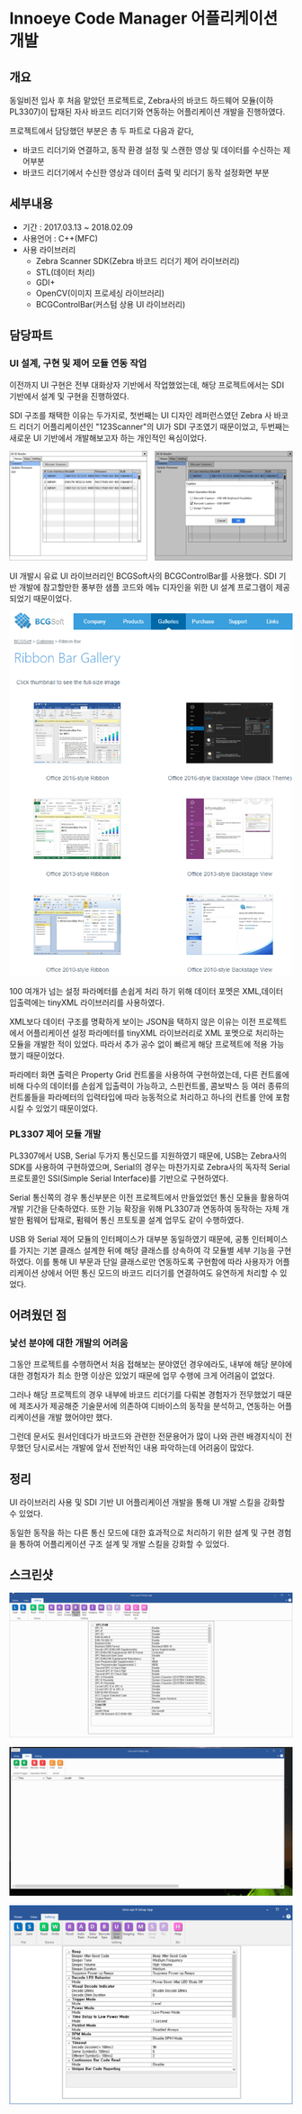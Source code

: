 # Innoeye Code Manager 어플리케이션 개발

## 개요

동일비전 입사 후 처음 맡았던 프로젝트로, Zebra사의 바코드 하드웨어 모듈\(이하 PL3307\)이 탑재된 자사 바코드 리더기와 연동하는 어플리케이션 개발을 진행하였다.

프로젝트에서 담당했던 부분은 총 두 파트로 다음과 같다,

* 바코드 리더기와 연결하고, 동작 환경 설정 및 스캔한 영상 및 데이터를 수신하는 제어부분
* 바코드 리더기에서 수신한 영상과 데이터 출력 및  리더기 동작 설정화면 부분

## 세부내용

* 기간 :  2017.03.13 ~ 2018.02.09
* 사용언어 : C++\(MFC\)
* 사용 라이브러리
  * Zebra Scanner SDK\(Zebra 바코드 리더기 제어 라이브러리\) 
  * STL\(데이터 처리\)
  * GDI+
  * OpenCV\(이미지 프로세싱 라이브러리\)
  * BCGControlBar\(커스텀 상용 UI 라이브러리\)

## **담당파트**

### **UI 설계, 구현 및 제어 모듈 연동 작업**

이전까지 UI 구현은 전부 대화상자 기반에서 작업했었는데, 해당 프로젝트에서는 SDI 기반에서 설계 및 구현을 진행하였다.

SDI 구조를 채택한 이유는 두가지로, 첫번째는 UI 디자인 레퍼런스였던 Zebra 사 바코드 리더기 어플리케이션인 "123Scanner"의 UI가 SDI 구조였기 때문이었고, 두번째는 새로운 UI 기반에서 개발해보고자 하는 개인적인 욕심이었다.

![&#xBC14;&#xCF54;&#xB4DC; &#xB9AC;&#xB354;&#xAE30; UI &#xB514;&#xC790;&#xC778;](../.gitbook/assets/ui_layout_desgin_barcode_reader.png)

UI 개발시 유료 UI 라이브러리인 BCGSoft사의 BCGControlBar를 사용했다. SDI 기반 개발에 참고할만한 풍부한 샘플 코드와 메뉴 디자인을 위한 UI 설계 프로그램이 제공되었기 때문이었다.

![BCG Controlbar &#xBA54;&#xC778;&#xD654;&#xBA74;](../.gitbook/assets/main_page_bcgcontrolbar.png)

100 여개가 넘는 설정 파라메터를 손쉽게 처리 하기 위해 데이터 포멧은 XML,데이터 입출력에는 tinyXML 라이브러리를 사용하였다.

XML보다 데이터 구조를 명확하게 보이는 JSON을 택하지 않은 이유는 이전 프로젝트에서 어플리케이션 설정 파라메터를 tinyXML 라이브러리로 XML 포멧으로 처리하는 모듈을 개발한 적이 있었다. 따라서 추가 공수 없이 빠르게 해당 프로젝트에 적용 가능 했기 때문이었다.

파라메터 화면 출력은 Property Grid 컨트롤을 사용하여 구현하였는데, 다른 컨트롤에 비해 다수의 데이터를 손쉽게 입출력이 가능하고, 스핀컨트롤, 콤보박스 등 여러 종류의 컨트롤들을 파라메터의 입력타입에 따라 능동적으로 처리하고 하나의 컨트롤 안에 포함시킬 수 있었기 때문이었다.

### **PL3307 제어 모듈 개발**

PL3307에서 USB, Serial 두가지 통신모드를 지원하였기 때문에, USB는 Zebra사의 SDK를 사용하여 구현하였으며, Serial의 경우는 마찬가지로 Zebra사의 독자적 Serial 프로토콜인 SSI\(Simple Serial Interface\)를 기반으로 구현하였다.

Serial 통신쪽의 경우 통신부분은 이전 프로젝트에서 만들었었던 통신 모듈을 활용하여 개발 기간을 단축하였다. 또한 기능 확장을 위해 PL3307과 연동하여 동작하는 자체 개발한 펌웨어 탑재로, 펌웨어 통신 프토토콜 설계 업무도 같이 수행하였다.

USB 와 Serial 제어 모듈의 인터페이스가 대부분 동일하였기 때문에, 공통 인터페이스를 가지는 기본 클래스 설계한 뒤에 해당 클래스를 상속하여 각 모듈별 세부 기능을 구현하였다. 이를 통해 UI 부문과 단일 클래스로만 연동하도록 구현함에 따라 사용자가 어플리케이션 상에서 어떤 통신 모드의 바코드 리더기를 연결하여도 유연하게 처리할 수 있었다.

## 어려웠던 점

### **낯선 분야에 대한 개발의 어려움**

그동안 프로젝트를 수행하면서 처음 접해보는 분야였던 경우에라도, 내부에 해당 분야에 대한 경험자가 최소 한명 이상은 있었기 때문에 업무 수행에 크게 어려움이 없었다.

그러나 해당 프로젝트의 경우 내부에 바코드 리더기를 다뤄본 경험자가 전무했었기 때문에 제조사가 제공해준 기술문서에 의존하여 디바이스의 동작을 분석하고, 연동하는 어플리케이션을 개발 했어야만 했다.

그런데 문서도 원서인데다가 바코드와 관련한 전문용어가 많이 나와 관련 배경지식이 전무했던 당시로서는 개발에 앞서 전반적인 내용 파악하는데 어려움이 많았다.

## 정리

UI 라이브러리 사용 및 SDI 기반 UI 어플리케이션 개발을 통해 UI 개발 스킬을 강화할 수 있었다.

동일한 동작을 하는 다른 통신 모드에 대한 효과적으로 처리하기 위한 설계 및 구현 경험을 통하여 어플리케이션 구조 설계 및 개발 스킬을 강화할 수 있었다.

## 스크린샷

![&#xBA40;&#xD2F0; &#xBC14;&#xCF54;&#xB4DC; &#xC124;&#xC815; &#xD654;&#xBA74;](../.gitbook/assets/2didreader_multicode_setup.gif)

![&#xBC14;&#xCF54;&#xB4DC; &#xCE74;&#xBA54;&#xB77C; &#xC2E4;&#xC2DC;&#xAC04; &#xC774;&#xBBF8;&#xC9C0;&#xBDF0;](../.gitbook/assets/2didreader_capture_live_image.gif)

![&#xBC14;&#xCF54;&#xB4DC; &#xB9AC;&#xB354;&#xAE30; &#xC124;&#xC815;](../.gitbook/assets/screentshot_setup_barcode_config.png)

